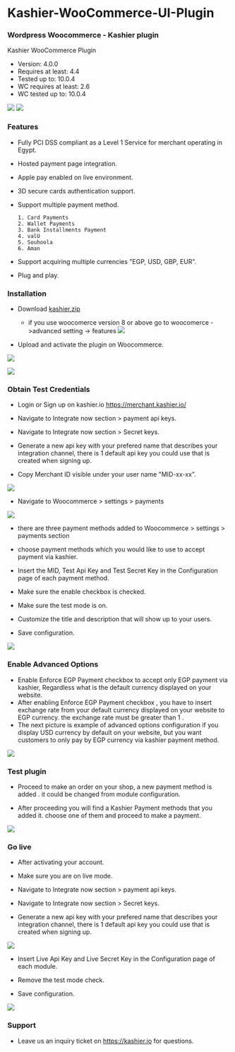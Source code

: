 # Kashier-WooCommerce-UI-Plugin
### Wordpress Woocommerce  - Kashier plugin
Kashier WooCommerce Plugin

 * Version: 4.0.0
 * Requires at least: 4.4
 * Tested up to: 10.0.4
 * WC requires at least: 2.6
 * WC tested up to: 10.0.4

![](https://raw.githubusercontent.com/Kashier-payments/Kashier-WooCommerce-UI-Plugin/main/steps/kashier-logo.png)
![](https://raw.githubusercontent.com/Kashier-payments/Kashier-WooCommerce-UI-Plugin/main/steps/woocommercew-logo.png)

### Features

- Fully PCI DSS compliant as a Level 1 Service for merchant operating in Egypt.

- Hosted payment page integration.

- Apple pay enabled on live environment.

- 3D secure cards authentication support.

- Support multiple payment method.

      1. Card Payments
      2. Wallet Payments 
      3. Bank Installments Payment    
      4. valU    
      5. Souhoola    
      6. Aman    

- Support acquiring multiple currencies "EGP, USD, GBP, EUR".

- Plug and play.


### Installation

- Download [kashier.zip](https://raw.githubusercontent.com/Kashier-payments/Kashier-WooCommerce-UI-Plugin/main/Kashier-WooCommerce-Plugin-master.zip) 

  - if you use woocomerce version 8 or above go to woocomerce ->advanced setting -> features 
![](https://raw.githubusercontent.com/Kashier-payments/Kashier-WooCommerce-UI-Plugin/main/steps/hpos-feature-settings.webp)

- Upload and activate the plugin on Woocommerce.

![](https://raw.githubusercontent.com/Kashier-payments/Kashier-WooCommerce-UI-Plugin/main/steps/kashier_upload.png)

![](https://raw.githubusercontent.com/Kashier-payments/Kashier-WooCommerce-UI-Plugin/main/steps/kashier_activate.png)

### Obtain Test Credentials

- Login or Sign up on kashier.io https://merchant.kashier.io/

- Navigate to Integrate now section > payment api keys.

- Navigate to Integrate now section > Secret keys.

- Generate a new api key with your prefered name that describes your integration channel, there is 1 default api key you could use that is created when signing up.

- Copy Merchant ID visible under your user name "MID-xx-xx".

![](https://raw.githubusercontent.com/Kashier-payments/Kashier-WooCommerce-UI-Plugin/main/steps/apikey_mid_test.png)

- Navigate to Woocommerce > settings > payments

![](https://raw.githubusercontent.com/Kashier-payments/Kashier-WooCommerce-UI-Plugin/main/steps/woocommerce_payment_methods.png)

- there are three payment methods added to Woocommerce > settings > payments section

- choose payment methods which you would like to use to accept payment via kashier.

- Insert the MID, Test Api Key and Test Secret Key in the Configuration page of each payment method. 

- Make sure the enable checkbox is checked.

- Make sure the test mode is on.

- Customize the title and description that will show up to your users.

- Save configuration.

![](https://raw.githubusercontent.com/Kashier-payments/Kashier-WooCommerce-UI-Plugin/main/steps/woocommerce_configurtion_payment.png)

### Enable Advanced Options 

- Enable Enforce EGP Payment checkbox to accept only EGP payment via kashier, Regardless what is the default currency displayed on your website.
- After enabling Enforce EGP Payment checkbox , you have to insert exchange rate from your default currency displayed on your website to EGP currency. the exchange rate must be greater than 1 .
- The next picture is example of advanced options configuration if you display USD currency by default on your website, but you want customers to only pay by EGP currency via kashier payment method. 

![](https://raw.githubusercontent.com/Kashier-payments/Kashier-WooCommerce-UI-Plugin/main/steps/advanced_options.png)

### Test plugin 

- Proceed to make an order on your shop, a new payment method is added . it could be changed from module configuration.

- After proceeding you will find a Kashier Payment methods that you added it. choose one of them and proceed to make a payment.

![](https://raw.githubusercontent.com/Kashier-payments/Kashier-WooCommerce-UI-Plugin/main/steps/checkout_methods.png)


### Go live

- After activating your account.

- Make sure you are on live mode.

- Navigate to Integrate now section > payment api keys.

- Navigate to Integrate now section > Secret keys.

- Generate a new api key with your prefered name that describes your integration channel, there is 1 default api key you could use that is created when signing up.

![](https://raw.githubusercontent.com/Kashier-payments/Kashier-WooCommerce-UI-Plugin/main/steps/apikey_mid_test.png)

- Insert Live Api Key and Live Secret Key in the Configuration page of each module.

- Remove the test mode check.

- Save configuration.

![](https://raw.githubusercontent.com/Kashier-payments/Kashier-WooCommerce-UI-Plugin/main/steps/woocommerce_configuration_live.png)


### Support

- Leave us an inquiry ticket on https://kashier.io for questions.



